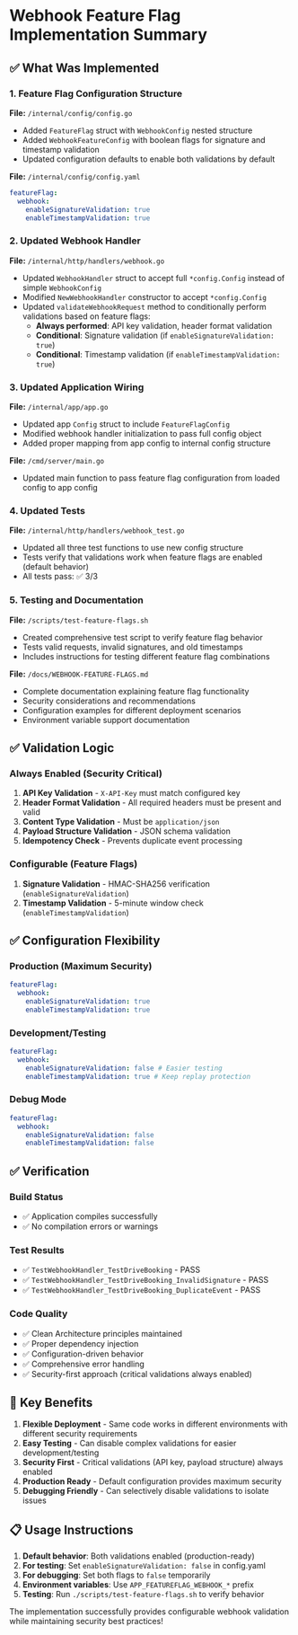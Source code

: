 # Webhook Feature Flag Implementation Summary

## ✅ What Was Implemented

### 1. Feature Flag Configuration Structure

**File:** `/internal/config/config.go`

- Added `FeatureFlag` struct with `WebhookConfig` nested structure
- Added `WebhookFeatureConfig` with boolean flags for signature and timestamp validation
- Updated configuration defaults to enable both validations by default

**File:** `/internal/config/config.yaml`

```yaml
featureFlag:
  webhook:
    enableSignatureValidation: true
    enableTimestampValidation: true
```

### 2. Updated Webhook Handler

**File:** `/internal/http/handlers/webhook.go`

- Updated `WebhookHandler` struct to accept full `*config.Config` instead of simple `WebhookConfig`
- Modified `NewWebhookHandler` constructor to accept `*config.Config`
- Updated `validateWebhookRequest` method to conditionally perform validations based on feature flags:
  - **Always performed**: API key validation, header format validation
  - **Conditional**: Signature validation (if `enableSignatureValidation: true`)
  - **Conditional**: Timestamp validation (if `enableTimestampValidation: true`)

### 3. Updated Application Wiring

**File:** `/internal/app/app.go`

- Updated app `Config` struct to include `FeatureFlagConfig`
- Modified webhook handler initialization to pass full config object
- Added proper mapping from app config to internal config structure

**File:** `/cmd/server/main.go`

- Updated main function to pass feature flag configuration from loaded config to app config

### 4. Updated Tests

**File:** `/internal/http/handlers/webhook_test.go`

- Updated all three test functions to use new config structure
- Tests verify that validations work when feature flags are enabled (default behavior)
- All tests pass: ✅ 3/3

### 5. Testing and Documentation

**File:** `/scripts/test-feature-flags.sh`

- Created comprehensive test script to verify feature flag behavior
- Tests valid requests, invalid signatures, and old timestamps
- Includes instructions for testing different feature flag combinations

**File:** `/docs/WEBHOOK-FEATURE-FLAGS.md`

- Complete documentation explaining feature flag functionality
- Security considerations and recommendations
- Configuration examples for different deployment scenarios
- Environment variable support documentation

## ✅ Validation Logic

### Always Enabled (Security Critical)

1. **API Key Validation** - `X-API-Key` must match configured key
2. **Header Format Validation** - All required headers must be present and valid
3. **Content Type Validation** - Must be `application/json`
4. **Payload Structure Validation** - JSON schema validation
5. **Idempotency Check** - Prevents duplicate event processing

### Configurable (Feature Flags)

1. **Signature Validation** - HMAC-SHA256 verification (`enableSignatureValidation`)
2. **Timestamp Validation** - 5-minute window check (`enableTimestampValidation`)

## ✅ Configuration Flexibility

### Production (Maximum Security)

```yaml
featureFlag:
  webhook:
    enableSignatureValidation: true
    enableTimestampValidation: true
```

### Development/Testing

```yaml
featureFlag:
  webhook:
    enableSignatureValidation: false # Easier testing
    enableTimestampValidation: true # Keep replay protection
```

### Debug Mode

```yaml
featureFlag:
  webhook:
    enableSignatureValidation: false
    enableTimestampValidation: false
```

## ✅ Verification

### Build Status

- ✅ Application compiles successfully
- ✅ No compilation errors or warnings

### Test Results

- ✅ `TestWebhookHandler_TestDriveBooking` - PASS
- ✅ `TestWebhookHandler_TestDriveBooking_InvalidSignature` - PASS
- ✅ `TestWebhookHandler_TestDriveBooking_DuplicateEvent` - PASS

### Code Quality

- ✅ Clean Architecture principles maintained
- ✅ Proper dependency injection
- ✅ Configuration-driven behavior
- ✅ Comprehensive error handling
- ✅ Security-first approach (critical validations always enabled)

## 🎯 Key Benefits

1. **Flexible Deployment** - Same code works in different environments with different security requirements
2. **Easy Testing** - Can disable complex validations for easier development/testing
3. **Security First** - Critical validations (API key, payload structure) always enabled
4. **Production Ready** - Default configuration provides maximum security
5. **Debugging Friendly** - Can selectively disable validations to isolate issues

## 📋 Usage Instructions

1. **Default behavior**: Both validations enabled (production-ready)
2. **For testing**: Set `enableSignatureValidation: false` in config.yaml
3. **For debugging**: Set both flags to `false` temporarily
4. **Environment variables**: Use `APP_FEATUREFLAG_WEBHOOK_*` prefix
5. **Testing**: Run `./scripts/test-feature-flags.sh` to verify behavior

The implementation successfully provides configurable webhook validation while maintaining security best practices!
